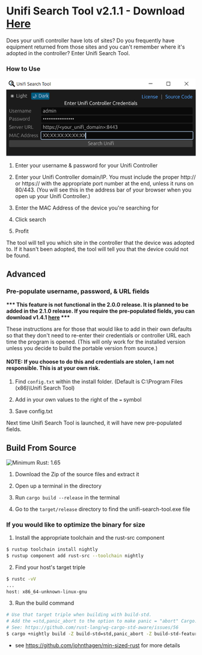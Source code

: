 # Unifi Search Tool v2.1.1 - Download [Here](https://github.com/Crypto-Spartan/unifi-search-tool/releases/latest)

Does your unifi controller have lots of sites? Do you frequently have equipment returned from those sites and you can't remember where it's adopted in the controller? Enter Unifi Search Tool.

### How to Use

![examplev2](https://raw.githubusercontent.com/Crypto-Spartan/unifi-search-tool/master/screenshots/examplev2.png "examplev2")

1. Enter your username & password for your Unifi Controller

2. Enter your Unifi Controller domain/IP. You must include the proper http:// or https:// with the appropriate port number at the end, unless it runs on 80/443. (You will see this in the address bar of your browser when you open up your Unifi Controller.)

3. Enter the MAC Address of the device you're searching for

4. Click search

5. Profit

The tool will tell you which site in the controller that the device was adopted to. If it hasn't been adopted, the tool will tell you that the device could not be found.

## **Advanced**

### Pre-populate username, password, & URL fields

**\*\*\* This feature is not functional in the 2.0.0 release. It is planned to be added in the 2.1.0 release. If you require the pre-populated fields, you can download v1.4.1 [here](https://github.com/Crypto-Spartan/unifi-search-tool/releases/tag/1.4.1) \*\*\***

These instructions are for those that would like to add in their own defaults so that they don't need to re-enter their credentials or controller URL each time the program is opened. (This will only work for the installed version unless you decide to build the portable version from source.)

#### NOTE: If you choose to do this and credentials are stolen, I am not responsible. This is at your own risk.

1. Find `config.txt` within the install folder. (Default is C:\Program Files (x86)\Unifi Search Tool)

2. Add in your own values to the right of the `=` symbol

3. Save config.txt

Next time Unifi Search Tool is launched, it will have new pre-populated fields.

## Build From Source

![Minimum Rust: 1.65](https://img.shields.io/badge/Minimum%20Rust%20Version-1.65-brightgreen.svg)

1. Download the Zip of the source files and extract it

2. Open up a terminal in the directory

3. Run `cargo build --release` in the terminal

4. Go to the `target/release` directory to find the unifi-search-tool.exe file

### If you would like to optimize the binary for size

1. Install the appropriate toolchain and the rust-src component
```bash
$ rustup toolchain install nightly
$ rustup component add rust-src --toolchain nightly
```
2. Find your host's target triple
```bash 
$ rustc -vV
...
host: x86_64-unknown-linux-gnu
```
3. Run the build command
```bash
# Use that target triple when building with build-std.
# Add the =std,panic_abort to the option to make panic = "abort" Cargo.toml option work.
# See: https://github.com/rust-lang/wg-cargo-std-aware/issues/56
$ cargo +nightly build -Z build-std=std,panic_abort -Z build-std-features=panic_immediate_abort --target x86_64-unknown-linux-gnu --release
```

- see <https://github.com/johnthagen/min-sized-rust> for more details
